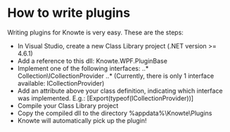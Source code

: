 ﻿# How to write plugins

Writing plugins for Knowte is very easy. These are the steps:

* In Visual Studio, create a new Class Library project (.NET version >= 4.6.1)
* Add a reference to this dll: Knowte.WPF.PluginBase
* Implement one of the following interfaces:
..* Collection\ICollectionProvider
..* (Currently, there is only 1 interface available: ICollectionProvider)
* Add an attribute above your class definition, indicating which interface was implemented. E.g.: [Export(typeof(ICollectionProvider))]
* Compile your Class Library project
* Copy the compiled dll to the directory %appdata%\Knowte\Plugins
* Knowte will automatically pick up the plugin!
